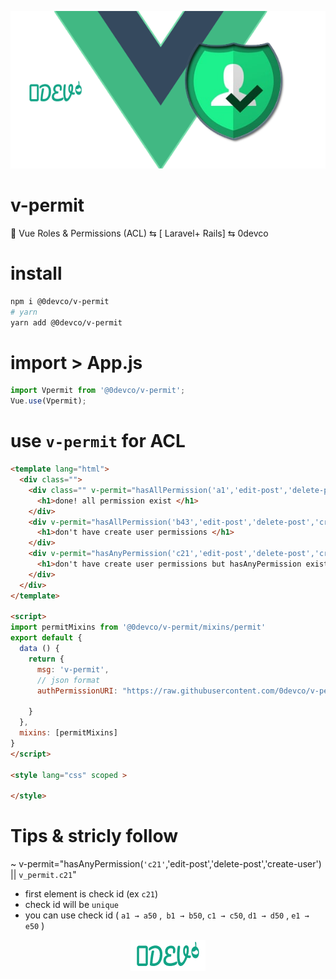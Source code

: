 <p align="center" ><img src="https://raw.githubusercontent.com/0devco/v-permit/master/v-permit.png"></p>

# v-permit
🔑 Vue Roles & Permissions (ACL) ⇆ [ Laravel+ Rails] ⇆ 0devco

# install

```bash
npm i @0devco/v-permit
# yarn
yarn add @0devco/v-permit
```

# import > App.js

```js
import Vpermit from '@0devco/v-permit';
Vue.use(Vpermit);
```

# use `v-permit` for ACL

```html
<template lang="html">
  <div class="">
    <div class="" v-permit="hasAllPermission('a1','edit-post','delete-post') || v_permit.a1">
      <h1>done! all permission exist </h1>
    </div>
    <div v-permit="hasAllPermission('b43','edit-post','delete-post','create-user') || v_permit.b43">
      <h1>don't have create user permissions </h1>
    </div>
    <div v-permit="hasAnyPermission('c21','edit-post','delete-post','create-user') || v_permit.c21">
      <h1>don't have create user permissions but hasAnyPermission exists  </h1>
    </div>
  </div>
</template>

<script>
import permitMixins from '@0devco/v-permit/mixins/permit'
export default {
  data () {
    return {
      msg: 'v-permit',
      // json format
      authPermissionURI: "https://raw.githubusercontent.com/0devco/v-permit/master/authUserPermissions.json"

    }
  },
  mixins: [permitMixins]
}
</script>

<style lang="css" scoped >

</style>

```

# Tips & stricly follow

~ v-permit="hasAnyPermission(`'c21'`,'edit-post','delete-post','create-user') || `v_permit.c21`"

* first element is check id (ex `c21`)
* check id will be `unique`
* you can use check id ( `a1 → a50` ,` b1 → b50`, `c1 → c50`, `d1 → d50` , `e1 → e50` )


<a href="https://twitter.com/0devco" target="_blank" ><p align="center" ><img src="https://raw.githubusercontent.com/0devco/docs/master/.devco-images/logo-transparent.png"></p></a>

